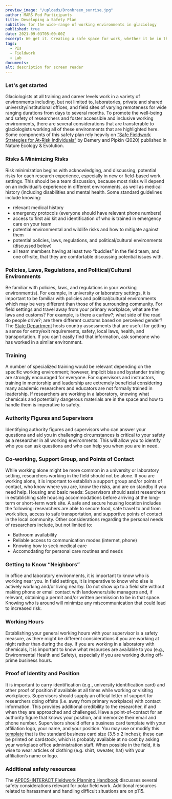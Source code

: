 ```yaml
---
preview_image: "/uploads/Dronbreen_sunrise.jpg"
author: MARS Pod Participants
title: Developing a Safety Plan
subtitle: for the wide-range of working environments in glaciology
published: true
date: 2021-09-03T05:00:00Z
excerpt: We get it. Creating a safe space for work, whether it be in the lab or in the field is tough! Here are some resources for ensuring your work environment is safe, considerate, and fun.
tags:
  - PIs
  - Fieldwork
  - Lab
documents:
alt: description for screen reader
---
```


### Let's get started

Glaciologists at all training and career levels work in a variety of environments including, but not limited to, laboratories, private and shared university/institutional offices, and field sites of varying remoteness for wide ranging durations from days to several months. To promote the well-being and safety of researchers and foster accessible and inclusive working environments, there are several considerations that are transferable to glaciologists working all of these environments that are highlighted here. Some components of this safety plan rely heavily on [“Safe Fieldwork Strategies for At-Risk Individuals”](https://www.nature.com/articles/s41559-020-01328-5) by Demery and Pipkin (2020) published in Nature Ecology & Evolution.

### Risks & Minimizing Risks

Risk minimization begins with acknowledging, and discussing, potential risks for each research experience, especially in new or field-based work settings. This should be a team discussion, because most risks will depend on an individual’s experience in different environments, as well as medical history (including disabilities and mental health. Some standard guidelines include knowing:

- relevant medical history
- emergency protocols (everyone should have relevant phone numbers)
- access to first aid kit and identification of who is trained in emergency care on your team
- potential environmental and wildlife risks and how to mitigate against them
- potential policies, laws, regulations, and political/cultural environments (discussed below)
- all team members having at least two “buddies” in the field team, and one off-site, that they are comfortable discussing potential issues with.

### Policies, Laws, Regulations, and Political/Cultural Environments

Be familiar with policies, laws, and regulations in your working environment(s). For example, in university or laboratory settings, it is important to be familiar with policies and political/cultural environments which may be very different than those of the surrounding community. For field settings and travel away from your primary workplace, what are the laws and customs? For example, is there a curfew?; what side of the road do people drive?; are there different customs based on perceived gender? The [State Department](https://travel.state.gov/content/travel/en/international-travel/before-you-go.html) hosts country assessments that are useful for getting a sense for entry/exit requirements, safety, local laws, health, and transportation. If you can’t easily find that information, ask someone who has worked in a similar environment.

### Training

A number of specialized training would be relevant depending on the specific working environment; however, implicit bias and bystander training are strongly encouraged for everyone. For supervisors and instructors, training in mentorship and leadership are extremely beneficial considering many academic researchers and educators are not formally trained in leadership. If researchers are working in a laboratory, knowing what chemicals and potentially dangerous materials are in the space and how to handle them is imperative to safety.

### Authority Figures and Supervisors

Identifying authority figures and supervisors who can answer your questions and aid you in challenging circumstances is critical to your safety as a researcher in all working environments. This will allow you to identify who you can ask questions and who can help you when you are in need.

### Co-working, Support Group, and Points of Contact

While working alone might be more common in a university or laboratory setting, researchers working in the field should not be alone. If you are working alone, it is important to establish a support group and/or points of contact, who know where you are, know the risks, and are on standby if you need help.
Housing and basic needs: Supervisors should assist researchers in establishing safe housing accommodations before arriving at the long-term or short-term work site. A safe and secure housing location includes the following: researchers are able to secure food, safe travel to and from work sites, access to safe transportation, and supportive points of contact in the local community. Other considerations regarding the personal needs of researchers include, but not limited to:

- Bathroom availability
- Reliable access to communication modes (internet, phone)
- Knowing how to seek medical care
- Accomodating for personal care routines and needs

### Getting to Know “Neighbors”

In office and laboratory environments, it is important to know who is working near you. In field settings, it is imperative to know who else is actively working and/or living nearby. Do not show up to a field site without making phone or email contact with landowners/site managers and, if relevant, obtaining a permit and/or written permission to be in that space. Knowing who is around will minimize any miscommunication that could lead to increased risk.

### Working Hours

Establishing your general working hours with your supervisor is a safety measure, as there might be different considerations if you are working at night rather than during the day. If you are working in a laboratory with chemicals, it is important to know what resources are available to you (e.g., Environmental Health and Safety), especially if you are working during off-prime business hours.

### Proof of Identity and Position

It is important to carry identification (e.g., university identification card) and other proof of position if available at all times while working or visiting workplaces. Supervisors should supply an official letter of support for researchers doing offsite (i.e. away from primary workplace) with contact information. This provides additional credibility to the researcher, if and when they are approached and challenged. Have a point-of-contact for an authority figure that knows your position, and memorize their email and phone number. Supervisors should offer a business card template with your affiliation logo, your name, and your position. You may use or modify this [template](https://drive.google.com/file/d/1WJyRXv3PSq5-7svsrZW-v9n1BW4KxA9K/view) that is the standard business card size (3.5 x 2 inches); these can be printed on cardstock, which is probably available at no cost by asking your workplace office administration staff. When possible in the field, it is wise to wear articles of clothing (e.g. shirt, sweater, hat) with your affiliation’s name or logo.

### Additional safety resources

The [APECS-INTERACT Fieldwork Planning Handbook](https://drive.google.com/file/d/1fufJf2MatezXfDsFaE6ESH9R5Q7n99BD/view) discusses several safety considerations relevant for polar field work. Additional resources related to harassment and handling difficult situations are on p115.
